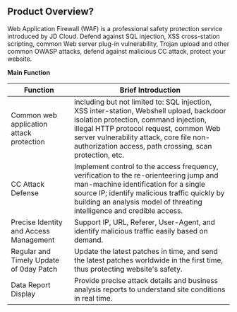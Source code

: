 ## **Product Overview?**

Web Application Firewall (WAF) is a professional safety protection service introduced by JD Cloud. Defend against SQL injection, XSS cross-station scripting, common Web server plug-in vulnerability, Trojan upload and other common OWASP attacks, defend against malicious CC attack, protect your website.

**Main Function**

| Function                 | Brief Introduction                                                         |
| -------------------- | ------------------------------------------------------------ |
| Common web application attack protection  | including but not limited to: SQL injection, XSS inter-station, Webshell upload, backdoor isolation protection, command injection, illegal HTTP protocol request, common Web server vulnerability attack, core file non-authorization access, path crossing, scan protection, etc. |
| CC Attack Defense           | Implement control to the access frequency, verification to the re-orienteering jump and man-machine identification for a single source IP; identify malicious traffic quickly by building an analysis model of threating intelligence and credible access. |
| Precise Identity and Access Management         | Support IP, URL, Referer, User-Agent, and identify malicious traffic easily based on demand.  |
| Regular and Timely Update of 0day Patch | Update the latest patches in time, and send the latest patches worldwide in the first time, thus protecting website's safety.  |
| Data Report Display         | Provide precise attack details and business analysis reports to understand site conditions in real time.        |

 